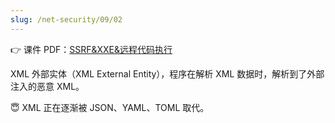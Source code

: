 ```yaml
---
slug: /net-security/09/02
---
```


👉 课件 PDF：[SSRF&XXE&远程代码执行](./SSRF%20&%20XXE%20&%20Remote%20Code%20Execution.pdf)

XML 外部实体（XML External Entity），程序在解析 XML 数据时，解析到了外部注入的恶意 XML。

😇 XML 正在逐渐被 JSON、YAML、TOML 取代。